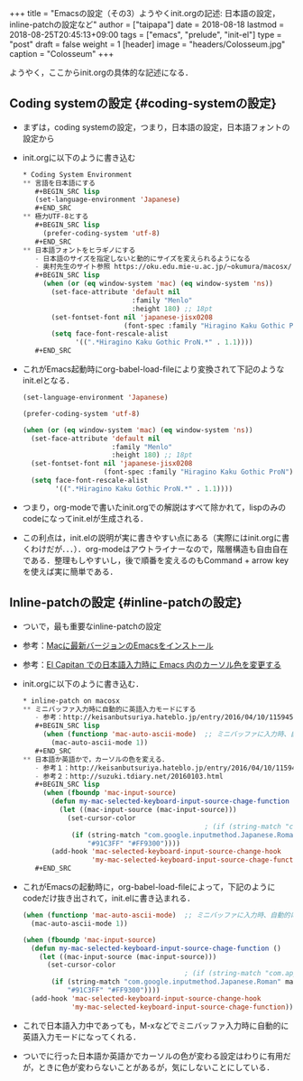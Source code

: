 +++
title = "Emacsの設定（その3）ようやくinit.orgの記述: 日本語の設定，inline-patchの設定など"
author = ["taipapa"]
date = 2018-08-18
lastmod = 2018-08-25T20:45:13+09:00
tags = ["emacs", "prelude", "init-el"]
type = "post"
draft = false
weight = 1
[header]
  image = "headers/Colosseum.jpg"
  caption = "Colosseum"
+++

ようやく，ここからinit.orgの具体的な記述になる．


## Coding systemの設定 {#coding-systemの設定}

-   まずは，coding systemの設定，つまり，日本語の設定，日本語フォントの設定から
-   init.orgに以下のように書き込む

    ```lisp
    ​* Coding System Environment
    ** 言語を日本語にする
       #+BEGIN_SRC lisp
       (set-language-environment 'Japanese)
       #+END_SRC
    ** 極力UTF-8とする
       #+BEGIN_SRC lisp
         (prefer-coding-system 'utf-8)
       #+END_SRC
    ** 日本語フォントをヒラギノにする
    ​   - 日本語のサイズを指定しないと動的にサイズを変えられるようになる
    ​   - 奥村先生のサイト参照 https://oku.edu.mie-u.ac.jp/~okumura/macosx/
       #+BEGIN_SRC lisp
         (when (or (eq window-system 'mac) (eq window-system 'ns))
           (set-face-attribute 'default nil
                               :family "Menlo"
                               :height 180) ;; 18pt
           (set-fontset-font nil 'japanese-jisx0208
                             (font-spec :family "Hiragino Kaku Gothic ProN"))
           (setq face-font-rescale-alist
                 '((".*Hiragino Kaku Gothic ProN.*" . 1.1))))
       #+END_SRC
    ```
-   これがEmacs起動時にorg-babel-load-fileにより変換されて下記のようなinit.elとなる．

    ```lisp
    (set-language-environment 'Japanese)

    (prefer-coding-system 'utf-8)

    (when (or (eq window-system 'mac) (eq window-system 'ns))
      (set-face-attribute 'default nil
                          :family "Menlo"
                          :height 180) ;; 18pt
      (set-fontset-font nil 'japanese-jisx0208
                        (font-spec :family "Hiragino Kaku Gothic ProN"))
      (setq face-font-rescale-alist
            '((".*Hiragino Kaku Gothic ProN.*" . 1.1))))
    ```
-   つまり，org-modeで書いたinit.orgでの解説はすべて除かれて，lispのみのcodeになってinit.elが生成される．
-   この利点は，init.elの説明が実に書きやすい点にある（実際にはinit.orgに書くわけだが．．．）．org-modeはアウトライナーなので，階層構造も自由自在である．整理もしやすいし，後で順番を変えるのもCommand + arrow keyを使えば実に簡単である．


## Inline-patchの設定 {#inline-patchの設定}

-   ついで，最も重要なinline-patchの設定
-   参考：[Macに最新バージョンのEmacsをインストール](http://keisanbutsuriya.hateblo.jp/entry/2016/04/10/115945)
-   参考：[El Capitan での日本語入力時に Emacs 内のカーソル色を変更する](http://suzuki.tdiary.net/20160103.html)
-   init.orgに以下のように書き込む．

    ```lisp
    ​* inline-patch on macosx
    ** ミニバッファ入力時に自動的に英語入力モードにする
    ​   - 参考：http://keisanbutsuriya.hateblo.jp/entry/2016/04/10/115945
       #+BEGIN_SRC lisp
         (when (functionp 'mac-auto-ascii-mode)  ;; ミニバッファに入力時、自動的に英語モード
           (mac-auto-ascii-mode 1))
       #+END_SRC
    ** 日本語か英語かで，カーソルの色を変える．
    ​   - 参考１：http://keisanbutsuriya.hateblo.jp/entry/2016/04/10/115945
    ​   - 参考２：http://suzuki.tdiary.net/20160103.html
       #+BEGIN_SRC lisp
         (when (fboundp 'mac-input-source)
           (defun my-mac-selected-keyboard-input-source-chage-function ()
             (let ((mac-input-source (mac-input-source)))
               (set-cursor-color
                                                 ; (if (string-match "com.apple.inputmethod.Kotoeri.Roman" mac-input-source)
                (if (string-match "com.google.inputmethod.Japanese.Roman" mac-input-source)
                    "#91C3FF" "#FF9300"))))
           (add-hook 'mac-selected-keyboard-input-source-change-hook
                     'my-mac-selected-keyboard-input-source-chage-function))
       #+END_SRC
    ```
-   これがEmacsの起動時に，org-babel-load-fileによって，下記のようにcodeだけ抜き出されて，init.elに書き込まれる．

    ```lisp
    (when (functionp 'mac-auto-ascii-mode)  ;; ミニバッファに入力時、自動的に英語モード
      (mac-auto-ascii-mode 1))

    (when (fboundp 'mac-input-source)
      (defun my-mac-selected-keyboard-input-source-chage-function ()
        (let ((mac-input-source (mac-input-source)))
          (set-cursor-color
                                            ; (if (string-match "com.apple.inputmethod.Kotoeri.Roman" mac-input-source)
           (if (string-match "com.google.inputmethod.Japanese.Roman" mac-input-source)
               "#91C3FF" "#FF9300"))))
      (add-hook 'mac-selected-keyboard-input-source-change-hook
                'my-mac-selected-keyboard-input-source-chage-function))
    ```
-   これで日本語入力中であっても，M-xなどでミニバッファ入力時に自動的に英語入力モードになってくれる．
-   ついでに行った日本語か英語かでカーソルの色が変わる設定はわりに有用だが，ときに色が変わらないことがあるが，気にしないことにしている．
